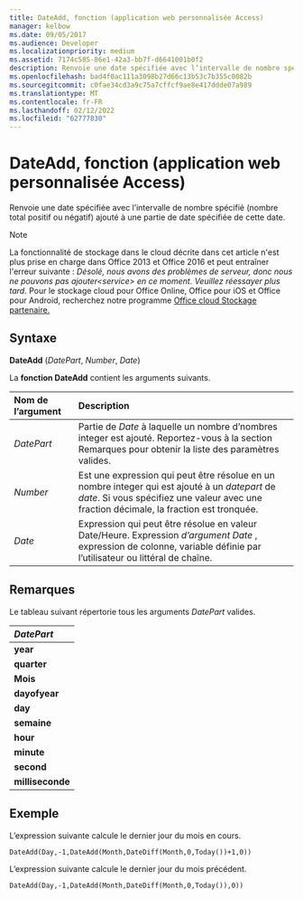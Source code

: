 ```yaml
---
title: DateAdd, fonction (application web personnalisée Access)
manager: kelbow
ms.date: 09/05/2017
ms.audience: Developer
ms.localizationpriority: medium
ms.assetid: 7174c585-86e1-42a3-bb7f-d6641001b0f2
description: Renvoie une date spécifiée avec l’intervalle de nombre spécifié (nombre total positif ou négatif) ajouté à une partie de date spécifiée de cette date.
ms.openlocfilehash: bad4f0ac111a3098b27d66c13b53c7b355c0082b
ms.sourcegitcommit: c0fae34cd3a9c75a7cffcf9ae8e417ddde07a989
ms.translationtype: MT
ms.contentlocale: fr-FR
ms.lasthandoff: 02/12/2022
ms.locfileid: "62777830"
---
```

# <a name="dateadd-function-access-custom-web-app"></a>DateAdd, fonction (application web personnalisée Access)

Renvoie une date spécifiée avec l’intervalle de nombre spécifié (nombre total positif ou négatif) ajouté à une partie de date spécifiée de cette date.
  
> [!NOTE]
> La fonctionnalité de stockage dans le cloud décrite dans cet article n'est plus prise en charge dans Office 2013 et Office 2016 et peut entraîner l'erreur suivante : *Désolé, nous avons des problèmes de serveur, donc nous ne pouvons pas ajouter\<service\> en ce moment. Veuillez réessayer plus tard.*
> Pour le stockage cloud pour Office Online, Office pour iOS et Office pour Android, recherchez notre programme [Office cloud Stockage partenaire.](https://dev.office.com/programs/officecloudstorage)
  
## <a name="syntax"></a>Syntaxe

**DateAdd** (*DatePart*, *Number*, *Date*)
  
La **fonction DateAdd** contient les arguments suivants.
  
|**Nom de l’argument**|**Description**|
|:-----|:-----|
| *DatePart*  <br/> |Partie de *Date*  à laquelle un nombre d’nombres integer est ajouté. Reportez-vous à la section Remarques pour obtenir la liste des paramètres valides. |
| *Number*  <br/> |Est une expression qui peut être résolue en un nombre integer qui est ajouté à un *datepart* de *date*. Si vous spécifiez une valeur avec une fraction décimale, la fraction est tronquée. |
| *Date*  <br/> |Expression qui peut être résolue en valeur Date/Heure. Expression *d’argument Date*  , expression de colonne, variable définie par l’utilisateur ou littéral de chaîne. |

## <a name="remarks"></a>Remarques

Le tableau suivant répertorie tous les arguments *DatePart*  valides.
  
|***DatePart***|
|:-----|
|**year** <br/> |
|**quarter** <br/> |
|**Mois** <br/> |
|**dayofyear** <br/> |
|**day** <br/> |
|**semaine** <br/> |
|**hour** <br/> |
|**minute** <br/> |
|**second** <br/> |
|**milliseconde** <br/> |

## <a name="example"></a>Exemple

L’expression suivante calcule le dernier jour du mois en cours.
  
`DateAdd(Day,-1,DateAdd(Month,DateDiff(Month,0,Today())+1,0))`

L’expression suivante calcule le dernier jour du mois précédent.
  
`DateAdd(Day,-1,DateAdd(Month,DateDiff(Month,0,Today()),0))`
